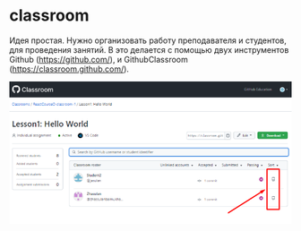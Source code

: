 # classroom

Идея простая. Нужно организовать работу преподавателя и студентов, для проведения занятий. B это делается с помощью двух инструментов Github (https://github.com/), и GithubClassroom (https://classroom.github.com/).


![](1.png)
